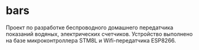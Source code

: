 # bars
Проект по разработке беспроводного домашнего передатчика показаний водяных, электрических счетчиков.
Устройство выполнено на базе микроконтроллера STM8L и Wifi-передатчика ESP8266.
